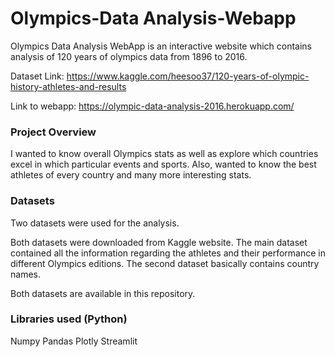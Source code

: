 # Olympics-Data Analysis-Webapp
Olympics Data Analysis WebApp is an interactive website which contains analysis of 120 years of olympics data from 1896 to 2016.

Dataset Link: https://www.kaggle.com/heesoo37/120-years-of-olympic-history-athletes-and-results

Link to webapp: https://olympic-data-analysis-2016.herokuapp.com/


### Project Overview
I wanted to know overall Olympics stats as well as explore which countries excel in which particular events and sports. Also, wanted to know the best athletes of every country and many more interesting stats.

### Datasets
Two datasets were used for the analysis.

Both datasets were downloaded from Kaggle website. The main dataset contained all the information regarding the athletes and their performance in different Olympics editions. The second dataset basically contains country names.

Both datasets are available in this repository.

### Libraries used (Python)
Numpy
Pandas
Plotly
Streamlit
